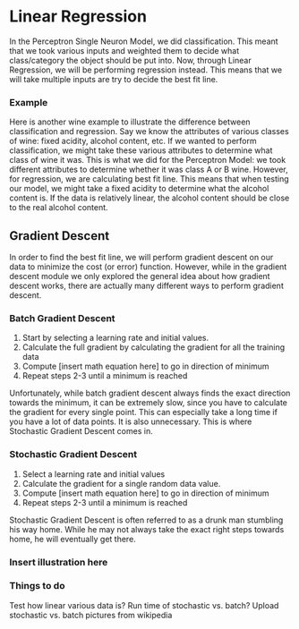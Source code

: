 # Linear Regression
In the Perceptron Single Neuron Model, we did classification. This meant that we took various inputs and weighted them to decide what class/category the object should be put into. Now, through Linear Regression, we will be performing regression instead. This means that we will take multiple inputs are try to decide the best fit line.

### Example
Here is another wine example to illustrate the difference between classification and regression. Say we know the attributes of various classes of wine: fixed acidity, alcohol content, etc. If we wanted to perform classification, we might take these various attributes to determine what class of wine it was. This is what we did for the Perceptron Model: we took different attributes to determine whether it was class A or B wine. However, for regression, we are calculating best fit line. This means that when testing our model, we might take a fixed acidity to determine what the alcohol content is. If the data is relatively linear, the alcohol content should be close to the real alcohol content.

## Gradient Descent
In order to find the best fit line, we will perform gradient descent on our data to minimize the cost (or error) function. However, while in the gradient descent module we only explored the general idea about how gradient descent works, there are actually many different ways to perform gradient descent.

### Batch Gradient Descent
1. Start by selecting a learning rate and initial values.
2. Calculate the full gradient by calculating the gradient for all the training data
3. Compute [insert math equation here] to go in direction of minimum
4. Repeat steps 2-3 until a minimum is reached

Unfortunately, while batch gradient descent always finds the exact direction towards the minimum, it can be extremely slow, since you have to calculate the gradient for every single point. This can especially take a long time if you have a lot of data points. It is also unnecessary. This is where Stochastic Gradient Descent comes in.

### Stochastic Gradient Descent
1. Select a learning rate and initial values
2. Calculate the gradient for a single random data value.
3. Compute [insert math equation here] to go in direction of minimum
4. Repeat steps 2-3 until a minimum is reached

Stochastic Gradient Descent is often referred to as a drunk man stumbling his way home. While he may not always take the exact right steps towards home, he will eventually get there.

### Insert illustration here

### Things to do
Test how linear various data is?
Run time of stochastic vs. batch?
Upload stochastic vs. batch pictures from wikipedia
